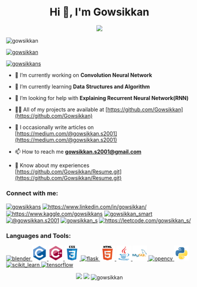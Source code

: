 
<h1 align="center">Hi 👋, I'm Gowsikkan </h1>

<p align="center">
  <img src="https://user-images.githubusercontent.com/66643168/126974663-5b9d2832-500c-42e5-b638-699c809dc713.gif" height="230"/>
</p>

<p align="left"> <img src="https://komarev.com/ghpvc/?username=gowsikkan&label=Profile%20views&color=0e75b6&style=flat" alt="gowsikkan" /> </p>

<p align="left"> <a href="https://github.com/ryo-ma/github-profile-trophy"><img src="https://github-profile-trophy.vercel.app/?username=gowsikkan" alt="gowsikkan" /></a> </p>

<p align="left"> <a href="https://twitter.com/gowsikkans" target="blank"><img src="https://img.shields.io/twitter/follow/gowsikkans?logo=twitter&style=for-the-badge" alt="gowsikkans" /></a> </p>

- 🔭 I’m currently working on **Convolution Neural Network**

- 🌱 I’m currently learning **Data Structures and Algorithm**

- 🤝 I’m looking for help with **Explaining Recurrent Neural Network(RNN)**

- 👨‍💻 All of my projects are available at [https://github.com/Gowsikkan](https://github.com/Gowsikkan)

- 📝 I occasionally write articles on [https://medium.com/@gowsikkan.s2001](https://medium.com/@gowsikkan.s2001)

- 📫 How to reach me **gowsikkan.s2001@gmail.com**

- 📄 Know about my experiences [https://github.com/Gowsikkan/Resume.git](https://github.com/Gowsikkan/Resume.git)

<h3 align="left">Connect with me:</h3>
<p align="left">
<a href="https://twitter.com/gowsikkans" target="blank"><img align="center" src="https://raw.githubusercontent.com/rahuldkjain/github-profile-readme-generator/master/src/images/icons/Social/twitter.svg" alt="gowsikkans" height="30" width="40" /></a>
<a href="https://linkedin.com/in/https://www.linkedin.com/in/gowsikkan/" target="blank"><img align="center" src="https://raw.githubusercontent.com/rahuldkjain/github-profile-readme-generator/master/src/images/icons/Social/linked-in-alt.svg" alt="https://www.linkedin.com/in/gowsikkan/" height="30" width="40" /></a>
<a href="https://kaggle.com/https://www.kaggle.com/gowsikkans" target="blank"><img align="center" src="https://raw.githubusercontent.com/rahuldkjain/github-profile-readme-generator/master/src/images/icons/Social/kaggle.svg" alt="https://www.kaggle.com/gowsikkans" height="30" width="40" /></a>
<a href="https://instagram.com/gowsikkan_smart" target="blank"><img align="center" src="https://raw.githubusercontent.com/rahuldkjain/github-profile-readme-generator/master/src/images/icons/Social/instagram.svg" alt="gowsikkan_smart" height="30" width="40" /></a>
<a href="https://medium.com/@gowsikkan.s2001" target="blank"><img align="center" src="https://raw.githubusercontent.com/rahuldkjain/github-profile-readme-generator/master/src/images/icons/Social/medium.svg" alt="@gowsikkan.s2001" height="30" width="40" /></a>
<a href="https://www.hackerrank.com/gowsikkan_s" target="blank"><img align="center" src="https://raw.githubusercontent.com/rahuldkjain/github-profile-readme-generator/master/src/images/icons/Social/hackerrank.svg" alt="gowsikkan_s" height="30" width="40" /></a>
<a href="https://www.leetcode.com/https://leetcode.com/gowsikkan_s/" target="blank"><img align="center" src="https://raw.githubusercontent.com/rahuldkjain/github-profile-readme-generator/master/src/images/icons/Social/leet-code.svg" alt="https://leetcode.com/gowsikkan_s/" height="30" width="40" /></a>
</p>

<h3 align="left">Languages and Tools:</h3>
<p align="left"> <a href="https://www.blender.org/" target="_blank"> <img src="https://download.blender.org/branding/community/blender_community_badge_white.svg" alt="blender" width="40" height="40"/> </a> <a href="https://www.cprogramming.com/" target="_blank"> <img src="https://raw.githubusercontent.com/devicons/devicon/master/icons/c/c-original.svg" alt="c" width="40" height="40"/> </a> <a href="https://www.w3schools.com/cpp/" target="_blank"> <img src="https://raw.githubusercontent.com/devicons/devicon/master/icons/cplusplus/cplusplus-original.svg" alt="cplusplus" width="40" height="40"/> </a> <a href="https://www.w3schools.com/css/" target="_blank"> <img src="https://raw.githubusercontent.com/devicons/devicon/master/icons/css3/css3-original-wordmark.svg" alt="css3" width="40" height="40"/> </a> <a href="https://flask.palletsprojects.com/" target="_blank"> <img src="https://www.vectorlogo.zone/logos/pocoo_flask/pocoo_flask-icon.svg" alt="flask" width="40" height="40"/> </a> <a href="https://www.w3.org/html/" target="_blank"> <img src="https://raw.githubusercontent.com/devicons/devicon/master/icons/html5/html5-original-wordmark.svg" alt="html5" width="40" height="40"/> </a> <a href="https://www.java.com" target="_blank"> <img src="https://raw.githubusercontent.com/devicons/devicon/master/icons/java/java-original.svg" alt="java" width="40" height="40"/> </a> <a href="https://www.mysql.com/" target="_blank"> <img src="https://raw.githubusercontent.com/devicons/devicon/master/icons/mysql/mysql-original-wordmark.svg" alt="mysql" width="40" height="40"/> </a> <a href="https://opencv.org/" target="_blank"> <img src="https://www.vectorlogo.zone/logos/opencv/opencv-icon.svg" alt="opencv" width="40" height="40"/> </a> <a href="https://www.python.org" target="_blank"> <img src="https://raw.githubusercontent.com/devicons/devicon/master/icons/python/python-original.svg" alt="python" width="40" height="40"/> </a> <a href="https://scikit-learn.org/" target="_blank"> <img src="https://upload.wikimedia.org/wikipedia/commons/0/05/Scikit_learn_logo_small.svg" alt="scikit_learn" width="40" height="40"/> </a> <a href="https://www.tensorflow.org" target="_blank"> <img src="https://www.vectorlogo.zone/logos/tensorflow/tensorflow-icon.svg" alt="tensorflow" width="40" height="40"/> </a> </p>

<p align= "center">
  <img height= "150" src="https://github-readme-stats.vercel.app/api?username=Gowsikkan&theme=react&show_icons=true&include_all_commits=true" />
  <img height= "150" src="https://github-readme-stats.vercel.app/api/top-langs/?username=Gowsikkan&theme=react&layout=compact" />
  <img align="center" src="https://github-readme-streak-stats.herokuapp.com/?user=gowsikkan&&theme=react&layout=compact"" alt="gowsikkan" />
</p>

